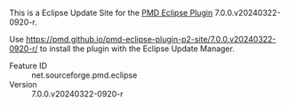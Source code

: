 This is a Eclipse Update Site for the [PMD Eclipse Plugin](https://github.com/pmd/pmd-eclipse-plugin/) 7.0.0.v20240322-0920-r.

Use <https://pmd.github.io/pmd-eclipse-plugin-p2-site/7.0.0.v20240322-0920-r/> to install the plugin with the Eclipse Update Manager.

<dl>
  <dt>Feature ID</dt>
  <dd>net.sourceforge.pmd.eclipse</dd>
  <dt>Version</dt>
  <dd>7.0.0.v20240322-0920-r</dd>
</dl>


